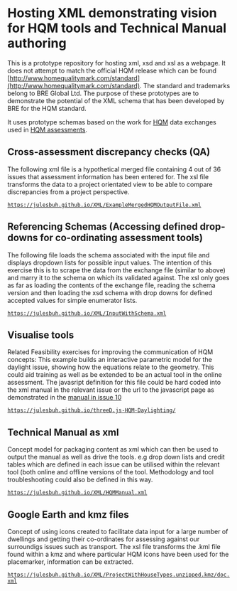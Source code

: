 # Hosting XML demonstrating vision for HQM tools and Technical Manual authoring
This is a prototype repository for hosting xml, xsd and xsl as a webpage. It does not attempt to match the official HQM release which can be found [http://www.homequalitymark.com/standard](http://www.homequalitymark.com/standard). The standard and trademarks belong to BRE Global Ltd. The purpose of these prototypes are to demonstrate the potential of the XML schema that has been developed by BRE for the HQM standard.

It uses prototype schemas based on the work for [HQM](http://www.homequalitymark.com/) data exchanges used in [HQM assessments](http://www.homequalitymark.com/).

## Cross-assessment discrepancy checks (QA)
The following xml file is a hypothetical merged file containing 4 out of 36 issues that assessment information has been entered for. The xsl file transforms the data to a project orientated view to be able to compare discrepancies from a project perspective. 

[`https://julesbuh.github.io/XML/ExampleMergedHQMOutputFile.xml`](https://julesbuh.github.io/XML/ExampleMergedHQMOutputFile.xml)

## Referencing Schemas (Accessing defined drop-downs for co-ordinating assessment tools)
The following file loads the schema associated with the input file and displays dropdown lists for possible input values. The intention of this exercise this is to scrape the data from the exchange file (similar to above) and marry it to the schema on which its validated against. The xsl only goes as far as loading the contents of the exchange file, reading the schema version and then loading the xsd schema with drop downs for defined accepted values for simple enumerator lists.

[`https://julesbuh.github.io/XML/InputWithSchema.xml`](https://julesbuh.github.io/XML/InputWithSchema.xml)

## Visualise tools
Related Feasibility exercises for improving the communication of HQM concepts: This example builds an interactive parametric model for the daylight issue, showing how the equations relate to the geometry. This could aid training as well as be extended to be an actual tool in the online assessment. The javasript definition for this file could be hard coded into the xml manual in the relevant issue or the url to the javascript page as demonstrated in the [manual in issue 10](https://julesbuh.github.io/XML/HQMManual.xml#2.01.02)

[`https://julesbuh.github.io/threeD.js-HQM-Daylighting/`](https://julesbuh.github.io/threeD.js-HQM-Daylighting)

## Technical Manual as xml
Concept model for packaging content as xml which can then be used to output the manual as well as drive the tools. e.g drop down lists and credit tables which are defined in each issue can be utilised within the relevant tool (both online and offline versions of the tool. Methodology and tool troubleshooting could also be defined in this way.

[`https://julesbuh.github.io/XML/HQMManual.xml`](https://julesbuh.github.io/XML/HQMManual.xml)

## Google Earth and kmz files
Concept of using icons created to facilitate data input for a large number of dwellings and getting their co-ordinates for assessing against our surroundigs issues such as transport. The xsl file transforms the .kml file found within a kmz and where particular HQM icons have been used for the placemarker, information can be extracted.

[`https://julesbuh.github.io/XML/ProjectWithHouseTypes.unzipped.kmz/doc.xml`](https://julesbuh.github.io/XML/ProjectWithHouseTypes.unzipped.kmz/doc.xml)
